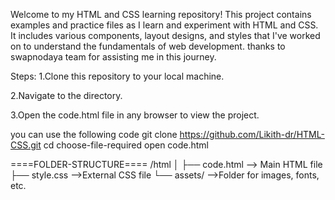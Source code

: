 Welcome to my HTML and CSS learning repository! This project contains examples and practice files as I learn and experiment with HTML and CSS. 
It includes various components, layout designs, and styles that I've worked on to understand the fundamentals of web development.
thanks to swapnodaya team for assisting me in this journey.

Steps:
1.Clone this repository to your local machine.

2.Navigate to the directory.

3.Open the code.html file in any browser to view the project.

you can use the following code 
git clone https://github.com/Likith-dr/HTML-CSS.git
cd  choose-file-required
open code.html

====FOLDER-STRUCTURE====
/html
│
├── code.html           --> Main HTML file
├── style.css           -->External CSS file
└── assets/             -->Folder for images, fonts, etc.
